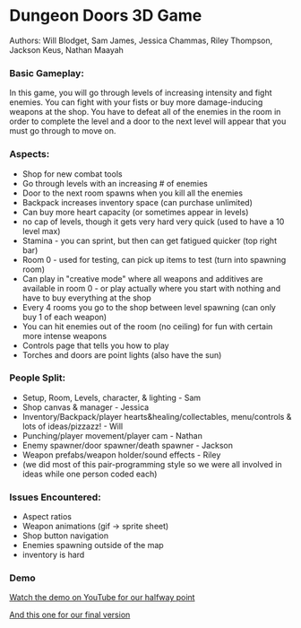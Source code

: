 # Dungeon Doors 3D Game

Authors: Will Blodget, Sam James, Jessica Chammas, Riley Thompson, Jackson Keus, Nathan Maayah

### Basic Gameplay:
In this game, you will go through levels of increasing intensity and fight enemies. You can fight with your fists or buy more damage-inducing weapons at the shop. You have to defeat all of the enemies in the room in order to complete the level and a door to the next level will appear that you must go through to move on.

### Aspects:
- Shop for new combat tools
- Go through levels with an increasing # of enemies
- Door to the next room spawns when you kill all the enemies
- Backpack increases inventory space (can purchase unlimited)
- Can buy more heart capacity (or sometimes appear in levels)
- no cap of levels, though it gets very hard very quick (used to have a 10 level max)
- Stamina - you can sprint, but then can get fatigued quicker (top right bar)
- Room 0 - used for testing, can pick up items to test (turn into spawning room)
- Can play in "creative mode" where all weapons and additives are available in room 0
      - or play actually where you start with nothing and have to buy everything at the shop
- Every 4 rooms you go to the shop between level spawning (can only buy 1 of each weapon)
- You can hit enemies out of the room (no ceiling) for fun with certain more intense weapons
- Controls page that tells you how to play
- Torches and doors are point lights (also have the sun)

### People Split:
- Setup, Room, Levels, character, & lighting - Sam
- Shop canvas & manager - Jessica
- Inventory/Backpack/player hearts&healing/collectables, menu/controls & lots of ideas/pizzazz! - Will
- Punching/player movement/player cam - Nathan
- Enemy spawner/door spawner/death spawner - Jackson 
- Weapon prefabs/weapon holder/sound effects - Riley
- (we did most of this pair-programming style so we were all involved in ideas while one person coded each)

### Issues Encountered:
- Aspect ratios
- Weapon animations (gif -> sprite sheet)
- Shop button navigation
- Enemies spawning outside of the map
- inventory is hard

### Demo
[Watch the demo on YouTube for our halfway point](https://www.youtube.com/watch?v=B6HMQzisbeg)

[And this one for our final version](https://www.youtube.com/watch?v=WW6Q0j6nqtY)


